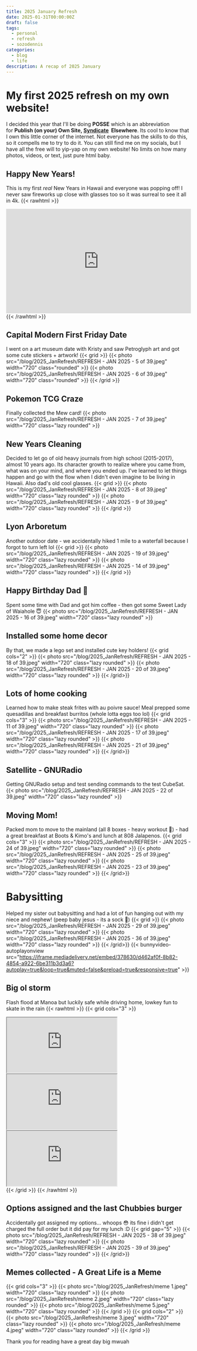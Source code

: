 ```yaml
---
title: 2025 January Refresh
date: 2025-01-31T00:00:00Z
draft: false
tags:
  - personal
  - refresh
  - sozodennis
categories:
  - blog
  - life
description: A recap of 2025 January
---
```

# My first 2025 refresh on my own website!
I decided this year that I'll be doing **POSSE** which is an abbreviation for **Publish (on your) Own Site, [Syndicate](https://indieweb.org/Category:syndication "Category:syndication")  Elsewhere**. Its cool to know that I own this little corner of the internet. Not everyone has the skills to do this, so it compells me to try to do it. You can still find me on my socials, but I have all the free will to yip-yap on my own website! No limits on how many photos, videos, or text, just pure html baby.

## Happy New Years!
This is my first _real_ New Years in Hawaii and everyone was popping off! I never saw fireworks up close with glasses too so it was surreal to see it all in 4k.
{{< rawhtml >}}
<div style="position:relative;padding-top:56.25%;"><iframe src="https://iframe.mediadelivery.net/embed/378630/a178919a-e7be-4863-8f17-df2765825f57?autoplay=true&loop=false&muted=false&preload=true&responsive=true" loading="lazy" style="border:0;position:absolute;top:0;height:100%;width:100%;" allow="accelerometer;gyroscope;autoplay;encrypted-media;picture-in-picture;" allowfullscreen="true"></iframe></div>
{{< /rawhtml >}}

## Capital Modern First Friday Date
I went on a art museum date with Kristy and saw Petroglyph art and got some cute stickers + artwork!
{{< grid >}}
{{< photo src="/blog/2025_JanRefresh/REFRESH - JAN 2025 - 5 of 39.jpeg" width="720" class="rounded" >}}
{{< photo src="/blog/2025_JanRefresh/REFRESH - JAN 2025 - 6 of 39.jpeg" width="720" class="rounded" >}}
{{< /grid >}}

## Pokemon TCG Craze
Finally collected the Mew card!
{{< photo src="/blog/2025_JanRefresh/REFRESH - JAN 2025 - 7 of 39.jpeg" width="720" class="lazy rounded" >}}

## New Years Cleaning
Decided to let go of old heavy journals from high school (2015-2017), almost 10 years ago. Its character growth to realize where you came from, what was on your mind, and where you ended up. I've learned to let things happen and go with the flow when I didn't even imagine to be living in Hawaii. Also dad's old cool glasses.
{{< grid >}}
{{< photo src="/blog/2025_JanRefresh/REFRESH - JAN 2025 - 8 of 39.jpeg" width="720" class="lazy rounded" >}}
{{< photo src="/blog/2025_JanRefresh/REFRESH - JAN 2025 - 9 of 39.jpeg" width="720" class="lazy rounded" >}}
{{< /grid >}}

## Lyon Arboretum
Another outdoor date - we accidentally hiked 1 mile to a waterfall because I forgot to turn left lol
{{< grid >}}
{{< photo src="/blog/2025_JanRefresh/REFRESH - JAN 2025 - 19 of 39.jpeg" width="720" class="lazy rounded" >}}
{{< photo src="/blog/2025_JanRefresh/REFRESH - JAN 2025 - 14 of 39.jpeg" width="720" class="lazy rounded" >}}
{{< /grid >}}

## Happy Birthday Dad 🤍
Spent some time with Dad and got him coffee - then got some Sweet Lady of Waiahole 😇
{{< photo src="/blog/2025_JanRefresh/REFRESH - JAN 2025 - 16 of 39.jpeg" width="720" class="lazy rounded" >}}

## Installed some home decor
By that, we made a lego set and installed cute key holders!
{{< grid cols="2" >}}
{{< photo src="/blog/2025_JanRefresh/REFRESH - JAN 2025 - 18 of 39.jpeg" width="720" class="lazy rounded" >}}
{{< photo src="/blog/2025_JanRefresh/REFRESH - JAN 2025 - 20 of 39.jpeg" width="720" class="lazy rounded" >}}
{{< /grid>}}

## Lots of home cooking
Learned how to make steak frites with au poivre sauce! Meal prepped some quesadillas and breakfast burritos (whole lotta eggs too lol)
{{< grid cols="3" >}}
{{< photo src="/blog/2025_JanRefresh/REFRESH - JAN 2025 - 11 of 39.jpeg" width="720" class="lazy rounded" >}}
{{< photo src="/blog/2025_JanRefresh/REFRESH - JAN 2025 - 17 of 39.jpeg" width="720" class="lazy rounded" >}}
{{< photo src="/blog/2025_JanRefresh/REFRESH - JAN 2025 - 21 of 39.jpeg" width="720" class="lazy rounded" >}}
{{< /grid>}}

## Satellite - GNURadio
Getting GNURadio setup and test sending commands to the test CubeSat.
{{< photo src="/blog/2025_JanRefresh/REFRESH - JAN 2025 - 22 of 39.jpeg" width="720" class="lazy rounded" >}}

## Moving Mom!
Packed mom to move to the mainland (all 8 boxes - heavy workout 😤) - had a great breakfast at Boots & Kimo's and lunch at 808 Jalapenos.
{{< grid cols="3" >}}
{{< photo src="/blog/2025_JanRefresh/REFRESH - JAN 2025 - 24 of 39.jpeg" width="720" class="lazy rounded" >}}
{{< photo src="/blog/2025_JanRefresh/REFRESH - JAN 2025 - 25 of 39.jpeg" width="720" class="lazy rounded" >}}
{{< photo src="/blog/2025_JanRefresh/REFRESH - JAN 2025 - 23 of 39.jpeg" width="720" class="lazy rounded" >}}
{{< /grid>}}

# Babysitting
Helped my sister out babysitting and had a lot of fun hanging out with my niece and nephew! (peep baby jesus - its a sock 👶)
{{< grid >}}
{{< photo src="/blog/2025_JanRefresh/REFRESH - JAN 2025 - 29 of 39.jpeg" width="720" class="lazy rounded" >}}
{{< photo src="/blog/2025_JanRefresh/REFRESH - JAN 2025 - 36 of 39.jpeg" width="720" class="lazy rounded" >}}
{{< /grid>}}
{{< bunnyvideo-autoplayonview src="https://iframe.mediadelivery.net/embed/378630/d462af0f-8b82-4854-a922-6be311b3d3a6?autoplay=true&loop=true&muted=false&preload=true&responsive=true" >}}

## Big ol storm
Flash flood at Manoa but luckily safe while driving home, lowkey fun to skate in the rain
{{< rawhtml >}}
{{< grid cols="3" >}}
<div><iframe src="https://iframe.mediadelivery.net/embed/378630/c22726d6-259c-4093-be36-cc5dbce09531?autoplay=true&loop=true&muted=true&preload=true&responsive=true" loading="lazy" allow="accelerometer;gyroscope;autoplay;encrypted-media;picture-in-picture;" allowfullscreen="true"></iframe></div>
<div><iframe src="https://iframe.mediadelivery.net/embed/378630/6995dca6-f090-4150-98d3-5672fc7446c2?autoplay=true&loop=true&muted=true&preload=true&responsive=true" loading="lazy" allow="accelerometer;gyroscope;autoplay;encrypted-media;picture-in-picture;" allowfullscreen="true"></iframe></div>
<div><iframe src="https://iframe.mediadelivery.net/embed/378630/d4beb167-80a0-4ff6-9be9-c19eb2eac724?autoplay=true&loop=true&muted=true&preload=true&responsive=true" loading="lazy" allow="accelerometer;gyroscope;autoplay;encrypted-media;picture-in-picture;" allowfullscreen="true"></iframe></div>
{{< /grid >}}
{{< /rawhtml >}}

## Options assigned and the last Chubbies burger
Accidentally got assigned my options... whoops 😳 its fine i didn't get charged the full order but it did pay for my lunch :D
{{< grid gap="5" >}}
{{< photo src="/blog/2025_JanRefresh/REFRESH - JAN 2025 - 38 of 39.jpeg" width="720" class="lazy rounded" >}}
{{< photo src="/blog/2025_JanRefresh/REFRESH - JAN 2025 - 39 of 39.jpeg" width="720" class="lazy rounded" >}}
{{< /grid>}}

## Memes collected - A Great Life is a Meme
{{< grid cols="3" >}}
{{< photo src="/blog/2025_JanRefresh/meme 1.jpeg" width="720" class="lazy rounded" >}}
{{< photo src="/blog/2025_JanRefresh/meme 2.jpeg" width="720" class="lazy rounded" >}}
{{< photo src="/blog/2025_JanRefresh/meme 5.jpeg" width="720" class="lazy rounded" >}}
{{< /grid >}}
{{< grid cols="2" >}}
{{< photo src="/blog/2025_JanRefresh/meme 3.jpeg" width="720" class="lazy rounded" >}}
{{< photo src="/blog/2025_JanRefresh/meme 4.jpeg" width="720" class="lazy rounded" >}}
{{< /grid >}}

Thank you for reading have a great day big mwuah
